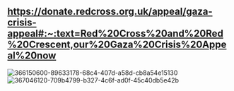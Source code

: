 https://donate.redcross.org.uk/appeal/gaza-crisis-appeal#:~:text=Red%20Cross%20and%20Red%20Crescent,our%20Gaza%20Crisis%20Appeal%20now
-
![366150600-89633178-68c4-407d-a58d-cb8a54e15130](https://github.com/user-attachments/assets/6506c5ed-56b8-4d5d-9ba7-4956bc704831) 
![367046120-709b4799-b327-4c6f-ad0f-45c40db5e42b](https://github.com/user-attachments/assets/b39b019d-8ed9-4014-8892-b8afc24266fd)
